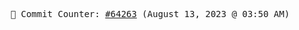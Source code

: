 <p align="center">
    <samp>
        📮 Commit Counter: <a href="https://github.com/Javascript-void0/Javascript-void0/commits/main">#64263</a> (August 13, 2023 @ 03:50 AM)
    </samp>
</p>